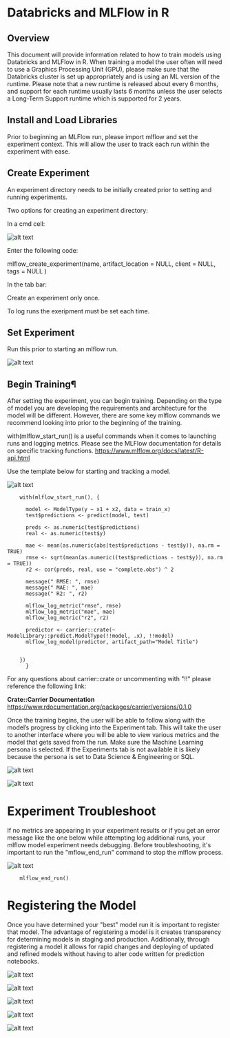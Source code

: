 # Databricks and MLFlow in R

## Overview

This document will provide information related to how to train models using Databricks and MLFlow in R. When training a model the user often will need to use a Graphics Processing Unit (GPU), please make sure that the Databricks cluster is set up appropriately and is using an ML version of the runtime. Please note that a new runtime is released about every 6 months, and support for each runtime usually lasts 6 months unless the user selects a Long-Term Support runtime which is supported for 2 years.

## Install and Load Libraries

Prior to beginning an MLFlow run, please import mlflow and set the experiment context. This will allow the user to track each run within the experiment with ease.

## Create Experiment

An experiment directory needs to be initially created prior to setting and running experiments.

Two options for creating an experiment directory:

In a cmd cell:

![alt text](CreateExperiment.PNG)

Enter the following code:

mlflow_create_experiment(name,
  artifact_location = NULL,
  client = NULL,
  tags = NULL
)


In the tab bar:

Create an experiment only once.

To log runs the exeripment must be set each time.


## Set Experiment

Run this prior to starting an mlflow run.

![alt text](SetExperiment.PNG)


## Begin Training¶


After setting the experiment, you can begin training. Depending on the type of model you are developing the requirements and architecture for the model will be different. However, there are some key mlflow commands we recommend looking into prior to the beginning of the training.

with(mlflow_start_run() is a useful commands when it comes to launching runs and logging metrics. Please see the MLFlow documentation for details on specific tracking functions. https://www.mlflow.org/docs/latest/R-api.html

Use the template below for starting and tracking a model.

![alt text](start_mlflow.PNG)

        with(mlflow_start_run(), {
  
          model <- ModelType(y ~ x1 + x2, data = train_x)
          test$predictions <- predict(model, test)
  
          preds <- as.numeric(test$predictions)
          real <- as.numeric(test$y)

          mae <- mean(as.numeric(abs(test$predictions - test$y)), na.rm = TRUE)
          rmse <- sqrt(mean(as.numeric((test$predictions - test$y)), na.rm = TRUE))
          r2 <- cor(preds, real, use = "complete.obs") ^ 2

          message(" RMSE: ", rmse)
          message(" MAE: ", mae)
          message(" R2: ", r2)

          mlflow_log_metric("rmse", rmse)
          mlflow_log_metric("mae", mae)
          mlflow_log_metric("r2", r2)

          predictor <- carrier::crate(~ ModelLibrary::predict.ModelType(!!model, .x), !!model)
          mlflow_log_model(predictor, artifact_path="Model Title") 


        })
          }

For any questions about carrier::crate or uncommenting with "!!" please reference the following link:

**Crate::Carrier Documentation**
https://www.rdocumentation.org/packages/carrier/versions/0.1.0


Once the training begins, the user will be able to follow along with the model’s progress by clicking into the Experiment tab. This will take the user to another interface where you will be able to view various metrics and the model that gets saved from the run. Make sure the Machine Learning persona is selected. If the Experiments tab is not available it is likely because the persona is set to Data Science & Engineering or SQL.


![alt text](ExperimentTab.PNG)

![alt text](Experiments.PNG)

# Experiment Troubleshoot

If no metrics are appearing in your experiment results or if you get an error message like the one below while attempting log additional runs, your mlflow model experiment needs debugging. Before troubleshooting, it's important to run the "mflow_end_run" command to stop the mlflow process. 
        
 ![alt text](ErrorMessage.PNG)


        mlflow_end_run()


# Registering the Model

Once you have determined your "best" model run it is important to register that model. The advantage of registering a model is it creates transparency for determining models in staging and production. Additionally, through registering a model it allows for rapid changes and deploying of updated and refined models without having to alter code written for prediction notebooks. 

![alt text](CreateModel.PNG)


![alt text](NameModelRepo.PNG)


![alt text](SelectRun.PNG)


![alt text](RegisterRun.PNG)

![alt text](ModelLanding.PNG)


